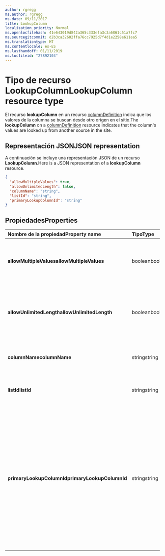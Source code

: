 ```yaml
---
author: rgregg
ms.author: rgregg
ms.date: 09/11/2017
title: LookupColumn
localization_priority: Normal
ms.openlocfilehash: 41e643019d842a365c333efa3c3a6861c51a7fc7
ms.sourcegitcommit: d2b3ca32602ffa76cc7925d7f4d1e2258e611ea5
ms.translationtype: MT
ms.contentlocale: es-ES
ms.lasthandoff: 01/11/2019
ms.locfileid: "27892103"
---
```

# <a name="lookupcolumn-resource-type"></a><span data-ttu-id="cb3be-102">Tipo de recurso LookupColumn</span><span class="sxs-lookup"><span data-stu-id="cb3be-102">LookupColumn resource type</span></span>

<span data-ttu-id="cb3be-103">El recurso **lookupColumn** en un recurso [columnDefinition](columndefinition.md) indica que los valores de la columna se buscan desde otro origen en el sitio.</span><span class="sxs-lookup"><span data-stu-id="cb3be-103">The **lookupColumn** on a [columnDefinition](columndefinition.md) resource indicates that the column's values are looked up from another source in the site.</span></span>

## <a name="json-representation"></a><span data-ttu-id="cb3be-104">Representación JSON</span><span class="sxs-lookup"><span data-stu-id="cb3be-104">JSON representation</span></span>

<span data-ttu-id="cb3be-105">A continuación se incluye una representación JSON de un recurso **LookupColumn**.</span><span class="sxs-lookup"><span data-stu-id="cb3be-105">Here is a JSON representation of a **lookupColumn** resource.</span></span>
<!-- { "blockType": "resource", "@odata.type": "microsoft.graph.lookupColumn" } -->

```json
{
  "allowMultipleValues": true,
  "allowUnlimitedLength": false,
  "columnName": "string",
  "listId": "string",
  "primaryLookupColumnId": "string"
}
```

## <a name="properties"></a><span data-ttu-id="cb3be-106">Propiedades</span><span class="sxs-lookup"><span data-stu-id="cb3be-106">Properties</span></span>

| <span data-ttu-id="cb3be-107">Nombre de la propiedad</span><span class="sxs-lookup"><span data-stu-id="cb3be-107">Property name</span></span>             | <span data-ttu-id="cb3be-108">Tipo</span><span class="sxs-lookup"><span data-stu-id="cb3be-108">Type</span></span>    | <span data-ttu-id="cb3be-109">Descripción</span><span class="sxs-lookup"><span data-stu-id="cb3be-109">Description</span></span>
|:--------------------------|:--------|:---------------------------------------
| <span data-ttu-id="cb3be-110">**allowMultipleValues**</span><span class="sxs-lookup"><span data-stu-id="cb3be-110">**allowMultipleValues**</span></span>   | <span data-ttu-id="cb3be-111">boolean</span><span class="sxs-lookup"><span data-stu-id="cb3be-111">boolean</span></span> | <span data-ttu-id="cb3be-112">Indica si se pueden seleccionar varios valores desde el origen.</span><span class="sxs-lookup"><span data-stu-id="cb3be-112">Indicates whether multiple values can be selected from the source.</span></span>
| <span data-ttu-id="cb3be-113">**allowUnlimitedLength**</span><span class="sxs-lookup"><span data-stu-id="cb3be-113">**allowUnlimitedLength**</span></span>  | <span data-ttu-id="cb3be-114">boolean</span><span class="sxs-lookup"><span data-stu-id="cb3be-114">boolean</span></span> | <span data-ttu-id="cb3be-115">Indica si los valores de la columna deben poder superar el límite estándar de 255 caracteres.</span><span class="sxs-lookup"><span data-stu-id="cb3be-115">Indicates whether values in the column should be able to exceed the standard limit of 255 characters.</span></span>
| <span data-ttu-id="cb3be-116">**columnName**</span><span class="sxs-lookup"><span data-stu-id="cb3be-116">**columnName**</span></span>            | <span data-ttu-id="cb3be-117">string</span><span class="sxs-lookup"><span data-stu-id="cb3be-117">string</span></span>  | <span data-ttu-id="cb3be-118">El nombre de la columna de origen de búsqueda.</span><span class="sxs-lookup"><span data-stu-id="cb3be-118">The name of the lookup source column.</span></span>
| <span data-ttu-id="cb3be-119">**listId**</span><span class="sxs-lookup"><span data-stu-id="cb3be-119">**listId**</span></span>                | <span data-ttu-id="cb3be-120">string</span><span class="sxs-lookup"><span data-stu-id="cb3be-120">string</span></span>  | <span data-ttu-id="cb3be-121">El identificador único de la lista de origen de búsqueda.</span><span class="sxs-lookup"><span data-stu-id="cb3be-121">The unique identifier of the lookup source list.</span></span>
| <span data-ttu-id="cb3be-122">**primaryLookupColumnId**</span><span class="sxs-lookup"><span data-stu-id="cb3be-122">**primaryLookupColumnId**</span></span> | <span data-ttu-id="cb3be-123">string</span><span class="sxs-lookup"><span data-stu-id="cb3be-123">string</span></span>  | <span data-ttu-id="cb3be-124">Si se especifica, esta columna es una *búsqueda secundaria*, que extrae un campo adicional del elemento de lista devuelto por la *búsqueda principal*.</span><span class="sxs-lookup"><span data-stu-id="cb3be-124">If specified, this column is a *secondary lookup*, pulling an additional field from the list item looked up by the *primary lookup*.</span></span> <span data-ttu-id="cb3be-125">Use el elemento de lista buscado en la búsqueda *principal* como origen de la columna indicada aquí.</span><span class="sxs-lookup"><span data-stu-id="cb3be-125">Use the list item looked up by the *primary* as the source for the column named here.</span></span>

<!-- {
  "type": "#page.annotation",
  "description": "",
  "keywords": "",
  "section": "documentation",
  "tocPath": "Resources/LookupColumn"
} -->
